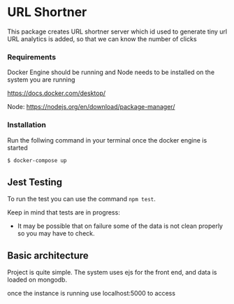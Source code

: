 # URL Shortner

This package creates URL shortner server which id used to generate tiny url 
URL analytics is added, so that we can know the number of clicks 

### Requirements

Docker Engine should be running and Node needs to be installed on the system you are running 

https://docs.docker.com/desktop/

Node: https://nodejs.org/en/download/package-manager/


### Installation

Run the follwing command in your terminal once the docker engine is started

```sh
$ docker-compose up
```

## Jest Testing

To run the test you can use the command `npm test`.

Keep in mind that tests are in progress: 

* It may be possible that on failure some of the data is not clean properly so you may have to check. 


## Basic architecture

Project is quite simple. The system uses ejs for the front end, and data is loaded on mongodb. 

once the instance is running use localhost:5000 to access 